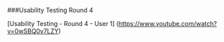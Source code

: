 ###Usability Testing Round 4

[Usability Testing - Round 4 - User 1] (https://www.youtube.com/watch?v=0wSBQ0v7LZY)
